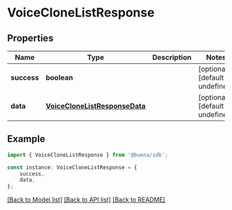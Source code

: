 # VoiceCloneListResponse


## Properties

Name | Type | Description | Notes
------------ | ------------- | ------------- | -------------
**success** | **boolean** |  | [optional] [default to undefined]
**data** | [**VoiceCloneListResponseData**](VoiceCloneListResponseData.md) |  | [optional] [default to undefined]

## Example

```typescript
import { VoiceCloneListResponse } from '@buena/sdk';

const instance: VoiceCloneListResponse = {
    success,
    data,
};
```

[[Back to Model list]](../README.md#documentation-for-models) [[Back to API list]](../README.md#documentation-for-api-endpoints) [[Back to README]](../README.md)
